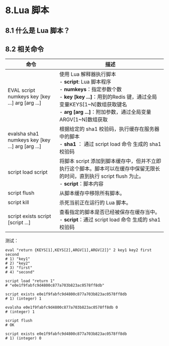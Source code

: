 # 8.Lua 脚本

## 8.1 什么是 Lua 脚本？



## 8.2 相关命令

| 命令                                             | 描述                                                         |
| ------------------------------------------------ | ------------------------------------------------------------ |
| EVAL script numkeys key [key ...] arg [arg ...]  | 使用 Lua 解释器执行脚本<br />- **script**: Lua 脚本程序<br/>- **numkeys**：指定参数个数<br/>- **key [key ...]**：用到的Redis 键，通过全局变量KEYS[1~N]数组获取键名<br/>- **arg [arg ...]**：附加参数，通过全局变量ARGV[1~N]数组获取 |
| evalsha sha1 numkeys key [key ...] arg [arg ...] | 根据给定的 sha1 校验码，执行缓存在服务器中的脚本<br />- **sha1** ： 通过 script load 命令 生成的 sha1 校验码 |
| script load script                               | 将脚本 script 添加到脚本缓存中，但并不立即执行这个脚本。脚本可以在缓存中保留无限长的时间，直到执行 script flush 为止。<br />- **script**：脚本内容 |
| script flush                                     | 从脚本缓存中移除所有脚本。                                   |
| script kill                                      | 杀死当前正在运行的 Lua 脚本。                                |
| script exists script [script ...]                | 查看指定的脚本是否已经被保存在缓存当中。<br />- **script**：通过 script load 命令 生成的 sha1 校验码 |

测试：

```shell
eval "return {KEYS[1],KEYS[2],ARGV[1],ARGV[2]}" 2 key1 key2 first second
# 1) "key1"
# 2) "key2"
# 3) "first"
# 4) "second"

script load "return 1"
# "e0e1f9fabfc9d4800c877a703b823ac0578ff8db"

script exists e0e1f9fabfc9d4800c877a703b823ac0578ff8db
# 1) (integer) 1

evalsha e0e1f9fabfc9d4800c877a703b823ac0578ff8db 0
# (integer) 1

script flush
# OK

script exists e0e1f9fabfc9d4800c877a703b823ac0578ff8db
# 1) (integer) 0
```